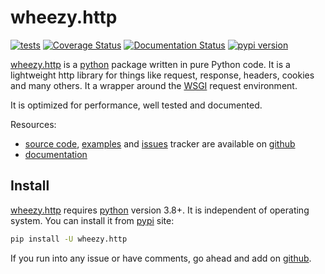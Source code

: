 # wheezy.http

[![tests](https://github.com/akornatskyy/wheezy.http/actions/workflows/tests.yml/badge.svg)](https://github.com/akornatskyy/wheezy.http/actions/workflows/tests.yml)
[![Coverage Status](https://coveralls.io/repos/github/akornatskyy/wheezy.http/badge.svg?branch=master)](https://coveralls.io/github/akornatskyy/wheezy.http?branch=master)
[![Documentation Status](https://readthedocs.org/projects/wheezyhttp/badge/?version=latest)](https://wheezyhttp.readthedocs.io/en/latest/?badge=latest)
[![pypi version](https://badge.fury.io/py/wheezy.http.svg)](https://badge.fury.io/py/wheezy.http)

[wheezy.http](https://pypi.org/project/wheezy.http/) is a
[python](http://www.python.org) package written in pure Python code. It
is a lightweight http library for things like request, response,
headers, cookies and many others. It a wrapper around the
[WSGI](http://www.python.org/dev/peps/pep-3333) request environment.

It is optimized for performance, well tested and documented.

Resources:

- [source code](https://github.com/akornatskyy/wheezy.http),
  [examples](https://github.com/akornatskyy/wheezy.http/tree/master/demos)
  and [issues](https://github.com/akornatskyy/wheezy.http/issues)
  tracker are available on
  [github](https://github.com/akornatskyy/wheezy.http)
- [documentation](https://wheezyhttp.readthedocs.io/en/latest/)

## Install

[wheezy.http](https://pypi.org/project/wheezy.http/) requires
[python](https://www.python.org) version 3.8+. It is independent of operating
system. You can install it from [pypi](https://pypi.org/project/wheezy.http/)
site:

```sh
pip install -U wheezy.http
```

If you run into any issue or have comments, go ahead and add on
[github](https://github.com/akornatskyy/wheezy.http).

